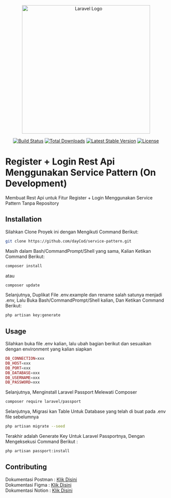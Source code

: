 <p align="center"><a href="https://laravel.com" target="_blank"><img src="https://raw.githubusercontent.com/laravel/art/master/logo-lockup/5%20SVG/2%20CMYK/1%20Full%20Color/laravel-logolockup-cmyk-red.svg" width="400" alt="Laravel Logo"></a></p>

<p align="center">
<a href="https://github.com/laravel/framework/actions"><img src="https://github.com/laravel/framework/workflows/tests/badge.svg" alt="Build Status"></a>
<a href="https://packagist.org/packages/laravel/framework"><img src="https://img.shields.io/packagist/dt/laravel/framework" alt="Total Downloads"></a>
<a href="https://packagist.org/packages/laravel/framework"><img src="https://img.shields.io/packagist/v/laravel/framework" alt="Latest Stable Version"></a>
<a href="https://packagist.org/packages/laravel/framework"><img src="https://img.shields.io/packagist/l/laravel/framework" alt="License"></a>
</p>

# Register + Login Rest Api Menggunakan Service Pattern (On Development)

Membuat Rest Api untuk Fitur Register + Login Menggunakan Service Pattern Tanpa Repository

## Installation

Silahkan Clone Proyek ini dengan Mengikuti Command Berikut:

```bash
git clone https://github.com/dayCod/service-pattern.git
```

Masih dalam Bash/CommandPrompt/Shell yang sama, Kalian Ketikan Command Berikut: 

```bash
composer install
```

atau

```bash
composer update
```

Selanjutnya, Duplikat File .env.example dan rename salah satunya menjadi .env, Lalu Buka Bash/CommandPrompt/Shell kalian, Dan Ketikan Command Berikut: 

```bash
php artisan key:generate
```

## Usage

Silahkan buka file .env kalian, lalu ubah bagian berikut dan sesuaikan dengan environment yang kalian siapkan

```php
DB_CONNECTION=xxx
DB_HOST=xxx
DB_PORT=xxx
DB_DATABASE=xxx
DB_USERNAME=xxx
DB_PASSWORD=xxx
```


Selanjutnya, Menginstall Laravel Passport Melewati Composer

```bash
composer require laravel/passport
```

Selanjutnya, Migrasi kan Table Untuk Database yang telah di buat pada .env file sebelumnya

```bash
php artisan migrate --seed
```

Terakhir adalah Generate Key Untuk Laravel Passportnya, Dengan Mengeksekusi Command Berikut : 

```bash
php artisan passport:install
```

## Contributing

Dokumentasi Postman : <a href="https://documenter.getpostman.com/view/19955217/2s935kPRfU">Klik Disini</a> <br>
Dokumentasi Figma : <a href="https://www.figma.com/file/MDZxaOGTw8wP2SOxrdWpGn/ospflow?node-id=0%3A1&t=TvkIAeKh2oY0NZsF-0">Klik Disini</a> <br>
Dokumentasi Notion : <a href="https://mixed-diamond-226.notion.site/Flow-ospauth-9ee599770438402a9aa69d3bd050066a">Klik Disini</a>



